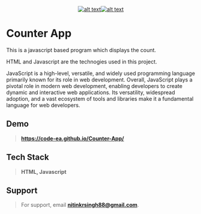  <span align="center"> 
   
<a href="https://www.linkedin.com/in/ncodes/">![alt text](https://img.shields.io/badge/Linkedin-blue?styele=&logo=linkedin)</a><a href="https://github.com/code-ea">![ alt text](https://img.shields.io/badge/Github-black?styele=&logo=github)</a>
   
 </span>

# Counter App

This is a javascript based program which displays the count.

HTML and Javascript are the technogies used in this project.

JavaScript is a high-level, versatile, and widely used programming language primarily known for its role in web development. Overall, JavaScript plays a pivotal role in modern web development, enabling developers to create dynamic and interactive web applications. Its versatility, widespread adoption, and a vast ecosystem of tools and libraries make it a fundamental language for web developers.

## Demo

> **https://code-ea.github.io/Counter-App/**

## Tech Stack

> **HTML, Javascript**


## Support

> For support, email **nitinkrsingh88@gmail.com**.
